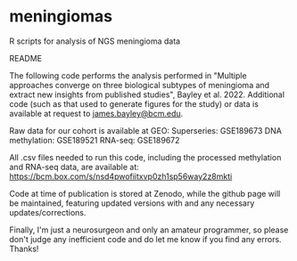 # meningiomas
R scripts for analysis of NGS meningioma data

README

The following code performs the analysis performed in "Multiple approaches converge on three biological subtypes of meningioma and extract new insights from published studies", Bayley et al. 2022. Additional code (such as that used to generate figures for the study) or data is available at request to james.bayley@bcm.edu.

Raw data for our cohort is available at GEO:
Superseries: GSE189673
DNA methylation: GSE189521
RNA-seq: GSE189672

All .csv files needed to run this code, including the processed methylation and RNA-seq data, are available at:
https://bcm.box.com/s/nsd4pwofiitxvp0zh1sp56way2z8mkti

Code at time of publication is stored at Zenodo, while the github page will be maintained, featuring updated versions with and any necessary updates/corrections.

Finally, I'm just a neurosurgeon and only an amateur programmer, so please don't judge any inefficient code and do let me know if you find any errors. Thanks!
